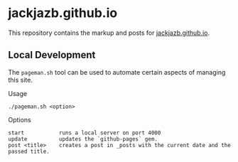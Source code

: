 # jackjazb.github.io

This repository contains the markup and posts for [jackjazb.github.io](https://jackjazb.github.io).

## Local Development

The `pageman.sh` tool can be used to automate certain aspects of managing this site.

Usage

```text
./pageman.sh <option>
```

Options

``` text
start           runs a local server on port 4000
update          updates the `github-pages` gem.
post <title>    creates a post in _posts with the current date and the passed title.
```

